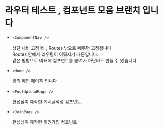 # 라우터 테스트 , 컴포넌트 모음 브랜치 입니다

- ```<ComponentNav />```

  상단 내비 고정 바 , Routes 밖으로 빼두면 고정됩니다 <br>
    Routes 안에서 라우팅이 이뤄지기 때문입니다.<br>
    같은 방법으로 아래에 컴포넌트를 붙여서 하단바도 만들 수 있습니다

- ```<Home />```

  임의 메인 페이지 입니다


- ```<PostUploadPage />```
  
  현섭님이 제작한 게시글작성 컴포넌트
- ```<JoinPage />```
 
  현섭님이 제작한 회원가입 컴포넌트
